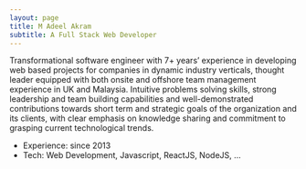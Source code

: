 ```yaml
---
layout: page
title: M Adeel Akram
subtitle: A Full Stack Web Developer
---
```


Transformational software engineer with 7+ years’ experience in developing web based projects for companies in dynamic industry verticals, thought leader equipped with both onsite and offshore team management experience in UK and Malaysia. Intuitive problems solving skills, strong leadership and team building capabilities and well-demonstrated contributions towards short term and strategic goals of the organization and its clients, with clear emphasis on knowledge sharing and commitment to grasping current technological trends.
- Experience: since 2013
- Tech: Web Development, Javascript, ReactJS, NodeJS, ...
